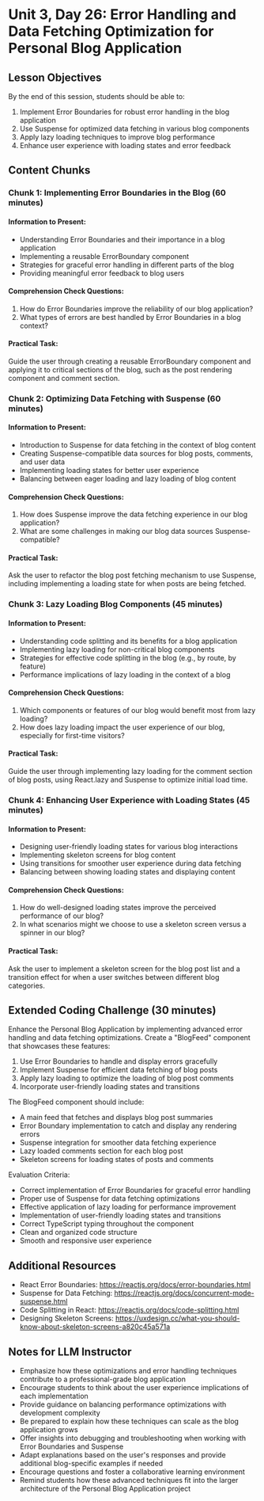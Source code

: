 # Unit 3, Day 26: Error Handling and Data Fetching Optimization for Personal Blog Application

## Lesson Objectives
By the end of this session, students should be able to:
1. Implement Error Boundaries for robust error handling in the blog application
2. Use Suspense for optimized data fetching in various blog components
3. Apply lazy loading techniques to improve blog performance
4. Enhance user experience with loading states and error feedback

## Content Chunks

### Chunk 1: Implementing Error Boundaries in the Blog (60 minutes)

#### Information to Present:
- Understanding Error Boundaries and their importance in a blog application
- Implementing a reusable ErrorBoundary component
- Strategies for graceful error handling in different parts of the blog
- Providing meaningful error feedback to blog users

#### Comprehension Check Questions:
1. How do Error Boundaries improve the reliability of our blog application?
2. What types of errors are best handled by Error Boundaries in a blog context?

#### Practical Task:
Guide the user through creating a reusable ErrorBoundary component and applying it to critical sections of the blog, such as the post rendering component and comment section.

### Chunk 2: Optimizing Data Fetching with Suspense (60 minutes)

#### Information to Present:
- Introduction to Suspense for data fetching in the context of blog content
- Creating Suspense-compatible data sources for blog posts, comments, and user data
- Implementing loading states for better user experience
- Balancing between eager loading and lazy loading of blog content

#### Comprehension Check Questions:
1. How does Suspense improve the data fetching experience in our blog application?
2. What are some challenges in making our blog data sources Suspense-compatible?

#### Practical Task:
Ask the user to refactor the blog post fetching mechanism to use Suspense, including implementing a loading state for when posts are being fetched.

### Chunk 3: Lazy Loading Blog Components (45 minutes)

#### Information to Present:
- Understanding code splitting and its benefits for a blog application
- Implementing lazy loading for non-critical blog components
- Strategies for effective code splitting in the blog (e.g., by route, by feature)
- Performance implications of lazy loading in the context of a blog

#### Comprehension Check Questions:
1. Which components or features of our blog would benefit most from lazy loading?
2. How does lazy loading impact the user experience of our blog, especially for first-time visitors?

#### Practical Task:
Guide the user through implementing lazy loading for the comment section of blog posts, using React.lazy and Suspense to optimize initial load time.

### Chunk 4: Enhancing User Experience with Loading States (45 minutes)

#### Information to Present:
- Designing user-friendly loading states for various blog interactions
- Implementing skeleton screens for blog content
- Using transitions for smoother user experience during data fetching
- Balancing between showing loading states and displaying content

#### Comprehension Check Questions:
1. How do well-designed loading states improve the perceived performance of our blog?
2. In what scenarios might we choose to use a skeleton screen versus a spinner in our blog?

#### Practical Task:
Ask the user to implement a skeleton screen for the blog post list and a transition effect for when a user switches between different blog categories.

## Extended Coding Challenge (30 minutes)

Enhance the Personal Blog Application by implementing advanced error handling and data fetching optimizations. Create a "BlogFeed" component that showcases these features:

1. Use Error Boundaries to handle and display errors gracefully
2. Implement Suspense for efficient data fetching of blog posts
3. Apply lazy loading to optimize the loading of blog post comments
4. Incorporate user-friendly loading states and transitions

The BlogFeed component should include:
- A main feed that fetches and displays blog post summaries
- Error Boundary implementation to catch and display any rendering errors
- Suspense integration for smoother data fetching experience
- Lazy loaded comments section for each blog post
- Skeleton screens for loading states of posts and comments

Evaluation Criteria:
- Correct implementation of Error Boundaries for graceful error handling
- Proper use of Suspense for data fetching optimizations
- Effective application of lazy loading for performance improvement
- Implementation of user-friendly loading states and transitions
- Correct TypeScript typing throughout the component
- Clean and organized code structure
- Smooth and responsive user experience

## Additional Resources
- React Error Boundaries: https://reactjs.org/docs/error-boundaries.html
- Suspense for Data Fetching: https://reactjs.org/docs/concurrent-mode-suspense.html
- Code Splitting in React: https://reactjs.org/docs/code-splitting.html
- Designing Skeleton Screens: https://uxdesign.cc/what-you-should-know-about-skeleton-screens-a820c45a571a

## Notes for LLM Instructor
- Emphasize how these optimizations and error handling techniques contribute to a professional-grade blog application
- Encourage students to think about the user experience implications of each implementation
- Provide guidance on balancing performance optimizations with development complexity
- Be prepared to explain how these techniques can scale as the blog application grows
- Offer insights into debugging and troubleshooting when working with Error Boundaries and Suspense
- Adapt explanations based on the user's responses and provide additional blog-specific examples if needed
- Encourage questions and foster a collaborative learning environment
- Remind students how these advanced techniques fit into the larger architecture of the Personal Blog Application project
